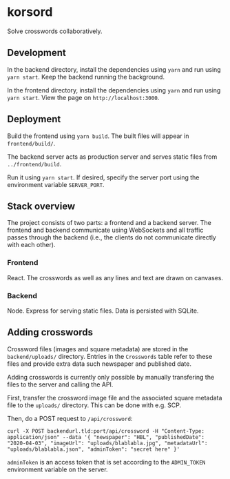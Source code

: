# korsord

Solve crosswords collaboratively.

## Development

In the backend directory, install the dependencies using `yarn` and run using `yarn start`. Keep the backend running the background.

In the frontend directory, install the dependencies using `yarn` and run using `yarn start`. View the page on `http://localhost:3000`.

## Deployment

Build the frontend using `yarn build`. The built files will appear in `frontend/build/`.

The backend server acts as production server and serves static files from `../frontend/build`.

Run it using `yarn start`. If desired, specify the server port using the environment variable `SERVER_PORT`.

## Stack overview

The project consists of two parts: a frontend and a backend server. The frontend and backend communicate using WebSockets and all traffic passes through the backend (i.e., the clients do not communicate directly with each other).

### Frontend

React. The crosswords as well as any lines and text are drawn on canvases.

### Backend

Node. Express for serving static files. Data is persisted with SQLite.

## Adding crosswords

Crossword files (images and square metadata) are stored in the `backend/uploads/` directory. Entries in the `Crosswords` table refer to these files and provide extra data such newspaper and published date.

Adding crosswords is currently only possible by manually transfering the files to the server and calling the API.

First, transfer the crossword image file and the associated square metadata file to the `uploads/` directory. This can be done with e.g. SCP.

Then, do a POST request to `/api/crossword`:

```
curl -X POST backendurl.tld:port/api/crossword -H "Content-Type: application/json" --data '{ "newspaper": "HBL", "publishedDate": "2020-04-03", "imageUrl": "uploads/blablabla.jpg", "metadataUrl": "uploads/blablabla.json", "adminToken": "secret here" }'
```

`adminToken` is an access token that is set according to the `ADMIN_TOKEN` environment variable on the server.
